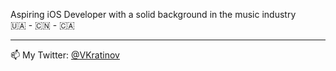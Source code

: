 Aspiring iOS Developer with a solid background in the music industry <br>
🇺🇦 - 🇨🇳 - 🇨🇦 

---

📫 My Twitter: [@VKratinov](https://twitter.com/VKratinov) <br>

<!---
vladimirkratinov/vladimirkratinov is a ✨ special ✨ repository because its `README.md` (this file) appears on your GitHub profile.
You can click the Preview link to take a look at your changes.
--->
